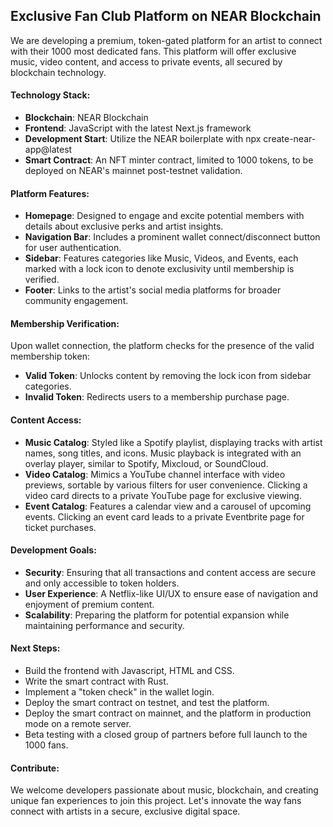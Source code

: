 ## Exclusive Fan Club Platform on NEAR Blockchain
We are developing a premium, token-gated platform for an artist to connect with their 1000 most dedicated fans. This platform will offer exclusive music, video content, and access to private events, all secured by blockchain technology.

#### Technology Stack:
- **Blockchain**: NEAR Blockchain
- **Frontend**: JavaScript with the latest Next.js framework
- **Development Start**: Utilize the NEAR boilerplate with npx create-near-app@latest
- **Smart Contract**: An NFT minter contract, limited to 1000 tokens, to be deployed on NEAR's mainnet post-testnet validation.

#### Platform Features:
- **Homepage**: Designed to engage and excite potential members with details about exclusive perks and artist insights.
- **Navigation Bar**: Includes a prominent wallet connect/disconnect button for user authentication.
- **Sidebar**: Features categories like Music, Videos, and Events, each marked with a lock icon to denote exclusivity until membership is verified.
- **Footer**: Links to the artist's social media platforms for broader community engagement.

#### Membership Verification:
Upon wallet connection, the platform checks for the presence of the valid membership token:
- **Valid Token**: Unlocks content by removing the lock icon from sidebar categories.
- **Invalid Token**: Redirects users to a membership purchase page.

#### Content Access:
- **Music Catalog**: Styled like a Spotify playlist, displaying tracks with artist names, song titles, and icons. Music playback is integrated with an overlay player, similar to Spotify, Mixcloud, or SoundCloud.
- **Video Catalog**: Mimics a YouTube channel interface with video previews, sortable by various filters for user convenience. Clicking a video card directs to a private YouTube page for exclusive viewing.
- **Event Catalog**: Features a calendar view and a carousel of upcoming events. Clicking an event card leads to a private Eventbrite page for ticket purchases.

#### Development Goals:
- **Security**: Ensuring that all transactions and content access are secure and only accessible to token holders.
- **User Experience**: A Netflix-like UI/UX to ensure ease of navigation and enjoyment of premium content.
- **Scalability**: Preparing the platform for potential expansion while maintaining performance and security.

#### Next Steps:
- Build the frontend with Javascript, HTML and CSS.
- Write the smart contract with Rust.
- Implement a "token check" in the wallet login.
- Deploy the smart contract on testnet, and test the platform.
- Deploy the smart contract on mainnet, and the platform in production mode on a remote server.
- Beta testing with a closed group of partners before full launch to the 1000 fans.

#### Contribute:
We welcome developers passionate about music, blockchain, and creating unique fan experiences to join this project. Let's innovate the way fans connect with artists in a secure, exclusive digital space.
